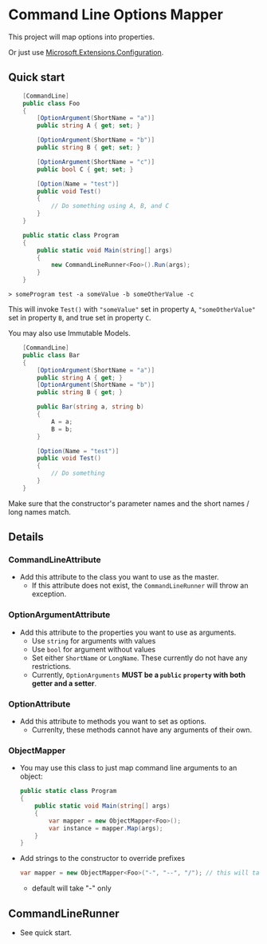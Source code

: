 # Command Line Options Mapper

This project will map options into properties.

Or just use [Microsoft.Extensions.Configuration](https://docs.microsoft.com/en-us/aspnet/core/fundamentals/configuration/?tabs=basicconfiguration#commandline-configuration-provider).

## Quick start

```csharp
    [CommandLine]
    public class Foo
    {
        [OptionArgument(ShortName = "a")]
        public string A { get; set; }

        [OptionArgument(ShortName = "b")]
        public string B { get; set; }

        [OptionArgument(ShortName = "c")]
        public bool C { get; set; }

        [Option(Name = "test")]
        public void Test()
        {
			// Do something using A, B, and C
        }
    }

	public static class Program
	{
		public static void Main(string[] args)
		{
			new CommandLineRunner<Foo>().Run(args);
		}
	}
```

```
> someProgram test -a someValue -b someOtherValue -c
```

This will invoke `Test()` with `"someValue"` set in property `A`, `"someOtherValue"` set in property `B`, and true set in property `C`.

You may also use Immutable Models.

```csharp
    [CommandLine]
    public class Bar
    {
        [OptionArgument(ShortName = "a")]
        public string A { get; }
        [OptionArgument(ShortName = "b")]
        public string B { get; }

        public Bar(string a, string b)
        {
            A = a;
            B = b;
        }

        [Option(Name = "test")]
        public void Test()
        {
			// Do something
        }
    }
```

Make sure that the constructor's parameter names and the short names / long names match.

## Details

### CommandLineAttribute

- Add this attribute to the class you want to use as the master.
	- If this attribute does not exist, the `CommandLineRunner` will throw an exception.

### OptionArgumentAttribute

- Add this attribute to the properties you want to use as arguments.
	- Use `string` for arguments with values
	- Use `bool` for argument without values
	- Set either `ShortName` or `LongName`. These currently do not have any restrictions.
	- Currently, `OptionArguments` **MUST be a `public` `property` with both getter and a setter**.

### OptionAttribute

- Add this attribute to methods you want to set as options.
	- Currenlty, these methods cannot have any arguments of their own.

### ObjectMapper

- You may use this class to just map command line arguments to an object:
	```csharp
    public static class Program
    {
        public static void Main(string[] args)
        {
            var mapper = new ObjectMapper<Foo>();
            var instance = mapper.Map(args);
        }
    }
	```
- Add strings to the constructor to override prefixes
    ```csharp
	var mapper = new ObjectMapper<Foo>("-", "--", "/"); // this will take -a or --a or /a as valid arguments
	```
	- default will take "-" only

## CommandLineRunner

- See quick start.
